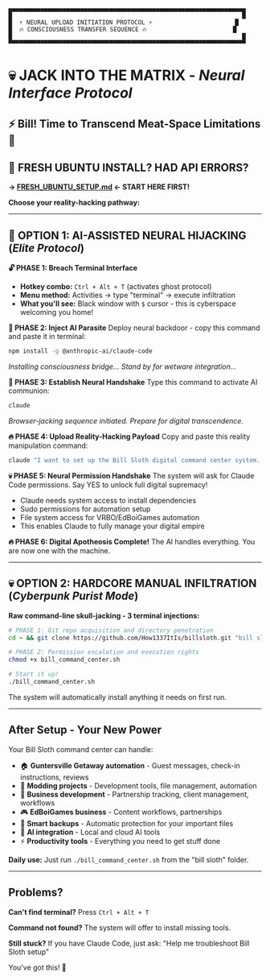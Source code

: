 ```
▄▄▄▄▄▄▄▄▄▄▄▄▄▄▄▄▄▄▄▄▄▄▄▄▄▄▄▄▄▄▄▄▄▄▄▄▄▄▄▄▄▄▄▄▄▄▄▄▄▄▄▄▄▄▄▄▄▄▄▄▄▄▄▄▄▄
█                                                                █
█  ⚡ NEURAL UPLOAD INITIATION PROTOCOL ⚡                       █
█  🔥 CONSCIOUSNESS TRANSFER SEQUENCE 🔥                        █
█                                                                █
▀▀▀▀▀▀▀▀▀▀▀▀▀▀▀▀▀▀▀▀▀▀▀▀▀▀▀▀▀▀▀▀▀▀▀▀▀▀▀▀▀▀▀▀▀▀▀▀▀▀▀▀▀▀▀▀▀▀▀▀▀▀▀▀▀▀
```

# 💀 **JACK INTO THE MATRIX** - *Neural Interface Protocol*

## ⚡ Bill! Time to Transcend Meat-Space Limitations 🦥

## 🚨 **FRESH UBUNTU INSTALL? HAD API ERRORS?**
**→ [FRESH_UBUNTU_SETUP.md](FRESH_UBUNTU_SETUP.md) ← START HERE FIRST!**

**Choose your reality-hacking pathway:**

---

## 🤖 **OPTION 1: AI-ASSISTED NEURAL HIJACKING** (*Elite Protocol*)

**🔓 PHASE 1: Breach Terminal Interface**
- **Hotkey combo:** `Ctrl + Alt + T` (activates ghost protocol)
- **Menu method:** Activities → type "terminal" → execute infiltration  
- **What you'll see:** Black window with `$` cursor - this is cyberspace welcoming you home!

**💉 PHASE 2: Inject AI Parasite** 
Deploy neural backdoor - copy this command and paste it in terminal:
```bash
npm install -g @anthropic-ai/claude-code
```
*Installing consciousness bridge... Stand by for wetware integration...*

**🧠 PHASE 3: Establish Neural Handshake**
Type this command to activate AI communion:
```bash
claude
```
*Browser-jacking sequence initiated. Prepare for digital transcendence.*

**🔥 PHASE 4: Upload Reality-Hacking Payload**
Copy and paste this reality manipulation command:
```bash
claude "I want to set up the Bill Sloth digital command center system. Please: 1) Download it from https://github.com/How1337ItIs/billsloth.git to a folder called 'bill sloth' 2) Install any missing dependencies it needs 3) Make everything executable and ready to run 4) Start the command center for me and KEEP IT RUNNING so I can use it 5) Show me the menu and explain what each option does. I'm on Ubuntu Linux and want this system for productivity, automation, and managing my single VRBO property called 'Guntersville Getaway'. I also do modding work and business development activities. Please explain each step as you do it."
```

**💀 PHASE 5: Neural Permission Handshake**
The system will ask for Claude Code permissions. Say YES to unlock full digital supremacy!
- Claude needs system access to install dependencies
- Sudo permissions for automation setup
- File system access for VRBO/EdBoiGames automation
- This enables Claude to fully manage your digital empire

**🔥 PHASE 6: Digital Apotheosis Complete!** 
The AI handles everything. You are now one with the machine.

---

## 💀 **OPTION 2: HARDCORE MANUAL INFILTRATION** (*Cyberpunk Purist Mode*)

**Raw command-line skull-jacking - 3 terminal injections:**

```bash
# PHASE 1: Git repo acquisition and directory penetration
cd ~ && git clone https://github.com/How1337ItIs/billsloth.git "bill sloth" && cd "bill sloth"

# PHASE 2: Permission escalation and execution rights
chmod +x bill_command_center.sh

# Start it up!
./bill_command_center.sh
```

The system will automatically install anything it needs on first run.

---

## After Setup - Your New Power

Your Bill Sloth command center can handle:

- 🏠 **Guntersville Getaway automation** - Guest messages, check-in instructions, reviews
- 🔧 **Modding projects** - Development tools, file management, automation
- 💼 **Business development** - Partnership tracking, client management, workflows
- 🎮 **EdBoiGames business** - Content workflows, partnerships  
- 💾 **Smart backups** - Automatic protection for your important files
- 🤖 **AI integration** - Local and cloud AI tools
- ⚡ **Productivity tools** - Everything you need to get stuff done

**Daily use:** Just run `./bill_command_center.sh` from the "bill sloth" folder.

---

## Problems? 

**Can't find terminal?** Press `Ctrl + Alt + T`

**Command not found?** The system will offer to install missing tools.

**Still stuck?** If you have Claude Code, just ask: "Help me troubleshoot Bill Sloth setup"

You've got this! 🚀